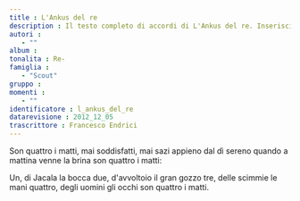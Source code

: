 ```yaml
--- 
title : L'Ankus del re
description : Il testo completo di accordi di L'Ankus del re. Inseriscila nel tuo canzoniere!
autori : 
   - ""
album : 
tonalita : Re-
famiglia : 
   - "Scout"
gruppo : 
momenti : 
   - ""
identificatore : l_ankus_del_re
datarevisione : 2012_12_05
trascrittore : Francesco Endrici
--- 
```




Son quattro i matti, mai soddisfatti,
mai sazi appieno dal dì sereno
quando a mattina venne la brina
son quattro i matti:


Un, di Jacala la bocca
due, d'avvoltoio il gran gozzo
tre, delle scimmie le mani
quattro, degli uomini gli occhi
son quattro i matti.


